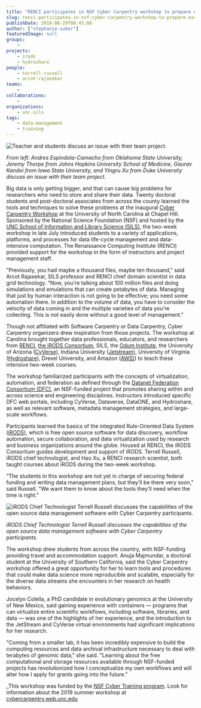 ```yaml
---
title: "RENCI participates in NSF Cyber Carpentry workshop to prepare early-career researchers"
slug: renci-participates-in-nsf-cyber-carpentry-workshop-to-prepare-early-career-researchers
publishDate: 2018-08-29T08:45:06
author: ["stephanie-suber"]
featuredImage: null
groups:
    - 
projects:
    - irods
    - hydroshare
people:
    - terrell-russell
    - arcot-rajasekar
teams: 
    - 
collaborations:
    - 
organizations:
    - unc-sils
tags:
    - data-management
    - training
---
```


![Teacher and students discuss an issue with their team project.](https://renci.org/wp-content/uploads/2018/08/cyber-carpentry-01.jpg)

_From left: Andres Espindola-Camacho from Oklahoma State University, Jeremy Thorpe from Johns Hopkins University School of Medicine, Gaurav Kandoi from Iowa State University, and Yingru Xu from Duke University discuss an issue with their team project._

Big data is only getting bigger, and that can cause big problems for researchers who need to store and share their data. Twenty doctoral students and post-doctoral associates from across the county learned the tools and techniques to solve these problems at the inaugural [Cyber Carpentry Workshop](http://cybercarpentry.web.unc.edu/) at the University of North Carolina at Chapel Hill. Sponsored by the National Science Foundation (NSF) and hosted by the [UNC School of Information and Library Science (SILS)](https://sils.unc.edu/node/4266), the two-week workshop in late July introduced students to a variety of applications, platforms, and processes for data life-cycle management and data-intensive computation. The Renaissance Computing Institute (RENCI) provided support for the workshop in the form of instructors and project management staff.

"Previously, you had maybe a thousand files, maybe ten thousand," said Arcot Rajasekar, SILS professor and RENCI chief domain scientist in data grid technology. "Now, you're talking about 100 million files and doing simulations and emulations that can create petabytes of data. Managing that just by human interaction is not going to be effective; you need some automation there. In addition to the volume of data, you have to consider the velocity of data coming in and the multiple varieties of data you're collecting. This is not easily done without a good level of management."

Though not affiliated with Software Carpentry or Data Carpentry, Cyber Carpentry organizers drew inspiration from those projects. The workshop at Carolina brought together data professionals, educators, and researchers from [RENCI](https://renci.org/), [the iRODS Consortium](https://www.irods.org/), SILS, the [Odum Institute](https://odum.unc.edu/), the University of Arizona ([CyVerse](https://www.cyverse.org/)), Indiana University ([Jetstream](https://jetstream-cloud.org/)), University of Virginia ([Hydroshare](https://www.hydroshare.org/)), Drexel University, and Amazon ([AWS)](https://aws.amazon.com/)) to teach these intensive two-week courses.

The workshop familiarized participants with the concepts of virtualization, automation, and federation as defined through the [Datanet Federation Consortium (DFC)](http://datafed.org/), an NSF-funded project that promotes sharing within and across science and engineering disciplines. Instructors introduced specific DFC web portals, including CyVerse, Dataverse, DataONE, and Hydroshare, as well as relevant software, metadata management strategies, and large-scale workflows.  

Participants learned the basics of the integrated Rule-Oriented Data System ([iRODS](https://www.irods.org/)), which is free open source software for data discovery, workflow automation, secure collaboration, and data virtualization used by research and business organizations around the globe. Housed at RENCI, the iRODS Consortium guides development and support of iRODS. Terrell Russell, iRODS chief technologist, and Hao Xu, a RENCI research scientist, both taught courses about iRODS during the two-week workshop.

“The students in this workshop are not yet in charge of securing federal funding and writing data management plans, but they’ll be there very soon," said Russell. "We want them to know about the tools they’ll need when the time is right.”

![iRODS Chief Technologist Terrell Russell discusses the capabilities of the open source data management software with Cyber Carpentry participants.](https://renci.org/wp-content/uploads/2018/08/cyber-carpentry-02.jpg)

_iRODS Chief Technologist Terrell Russell discusses the capabilities of the open source data management software with Cyber Carpentry participants._

The workshop drew students from across the country, with NSF-funding providing travel and accommodation support. Anuja Majmundar, a doctoral student at the University of Southern California, said the Cyber Carpentry workshop offered a great opportunity for her to learn tools and procedures that could make data science more reproducible and scalable, especially for the diverse data streams she encounters in her research on health behaviors.

Jocelyn Colella, a PhD candidate in evolutionary genomics at the University of New Mexico, said gaining experience with containers &mdash; programs that can virtualize entire scientific workflows, including software, libraries, and data  &mdash; was one of the highlights of her experience, and the introduction to the JetStream and CyVerse virtual environments had significant implications for her research.

"Coming from a smaller lab, it has been incredibly expensive to build the computing resources and data archival infrastructure necessary to deal with terabytes of genomic data," she said. "Learning about the free computational and storage resources available through NSF-funded projects has revolutionized how I conceptualize my own workflows and will alter how I apply for grants going into the future."

_This workshop was funded by the [NSF Cyber Training program](https://www.nsf.gov/funding/pgm_summ.jsp?pims_id=505342). Look for information about the 2019 summer workshop at [cybercarpentry.web.unc.edu](http://cybercarpentry.web.unc.edu/)
